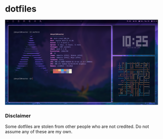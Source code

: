 # dotfiles

![alt text](https://github.com/DonYall/dotfiles/blob/main/screenshot.png?raw=true)

### Disclaimer

Some dotfiles are stolen from other people who are not credited. Do not assume any of these are my own.
